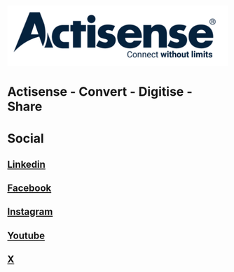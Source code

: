 ![Actisense](https://github.com/Actisense/.github/blob/main/images/GithubActisenseLogo.jpg) 

# Actisense - Convert - Digitise - Share

# Social

## [Linkedin](https://www.linkedin.com/company/active-research-limited/)

## [Facebook](https://www.facebook.com/ActisenseNews/)

## [Instagram](https://www.instagram.com/actisense_activeresearch/)

## [Youtube](https://www.youtube.com/channel/UC0CaZ_fCXNks_2P1AjtqxKw)

## [X](https://x.com/Actisense)

<!--

**Here are some ideas to get you started:**

🙋‍♀️ A short introduction - what is your organization all about?
🌈 Contribution guidelines - how can the community get involved?
👩‍💻 Useful resources - where can the community find your docs? Is there anything else the community should know?
🍿 Fun facts - what does your team eat for breakfast?
🧙 Remember, you can do mighty things with the power of [Markdown](https://docs.github.com/github/writing-on-github/getting-started-with-writing-and-formatting-on-github/basic-writing-and-formatting-syntax)
-->
